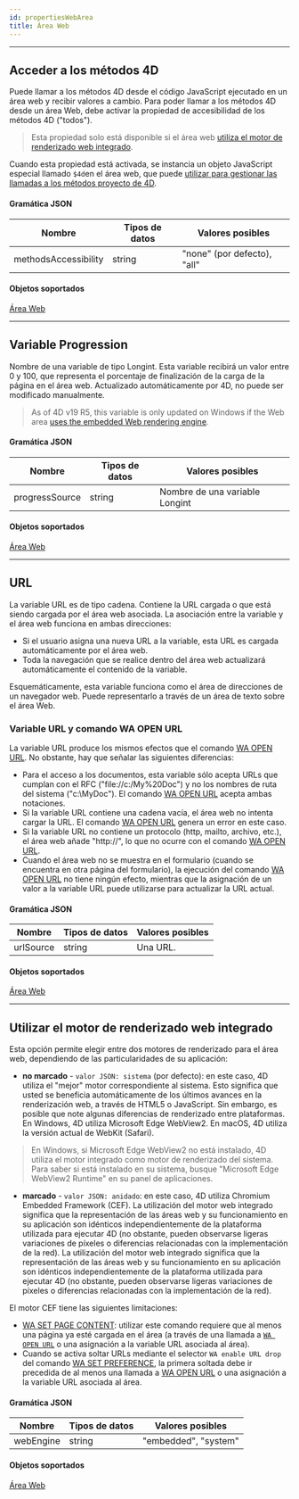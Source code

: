 ```yaml
---
id: propertiesWebArea
title: Área Web
---
```


---
## Acceder a los métodos 4D

Puede llamar a los métodos 4D desde el código JavaScript ejecutado en un área web y recibir valores a cambio. Para poder llamar a los métodos 4D desde un área Web, debe activar la propiedad de accesibilidad de los métodos 4D ("todos").

> Esta propiedad solo está disponible si el área web [utiliza el motor de renderizado web integrado](properties_WebArea.md#use-embedded-web-rendering-engine).

Cuando esta propiedad está activada, se instancia un objeto JavaScript especial llamado `$4d`en el área web, que puede [utilizar para gestionar las llamadas a los métodos proyecto de 4D](webArea_overview.md#4d-object).



#### Gramática JSON

| Nombre               | Tipos de datos | Valores posibles            |
| -------------------- | -------------- | --------------------------- |
| methodsAccessibility | string         | "none" (por defecto), "all" |

#### Objetos soportados

[Área Web](webArea_overview.md)


---
## Variable Progression

Nombre de una variable de tipo Longint. Esta variable recibirá un valor entre 0 y 100, que representa el porcentaje de finalización de la carga de la página en el área web. Actualizado automáticamente por 4D, no puede ser modificado manualmente.

> As of 4D v19 R5, this variable is only updated on Windows if the Web area [uses the embedded Web rendering engine](properties_WebArea.md#use-embedded-web-rendering-engine).

#### Gramática JSON

| Nombre         | Tipos de datos | Valores posibles               |
| -------------- | -------------- | ------------------------------ |
| progressSource | string         | Nombre de una variable Longint |

#### Objetos soportados

[Área Web](webArea_overview.md)




---
## URL

La variable URL es de tipo cadena. Contiene la URL cargada o que está siendo cargada por el área web asociada. La asociación entre la variable y el área web funciona en ambas direcciones:

*   Si el usuario asigna una nueva URL a la variable, esta URL es cargada automáticamente por el área web.
*   Toda la navegación que se realice dentro del área web actualizará automáticamente el contenido de la variable.

Esquemáticamente, esta variable funciona como el área de direcciones de un navegador web. Puede representarlo a través de un área de texto sobre el área Web.

### Variable URL y comando WA OPEN URL

La variable URL produce los mismos efectos que el comando [WA OPEN URL](https://doc.4d.com/4Dv18/4D/18/WA-OPEN-URL.301-4504841.en.html). No obstante, hay que señalar las siguientes diferencias:
- Para el acceso a los documentos, esta variable sólo acepta URLs que cumplan con el RFC ("file://c:/My%20Doc") y no los nombres de ruta del sistema ("c:\MyDoc"). El comando [WA OPEN URL](https://doc.4d.com/4Dv18/4D/18/WA-OPEN-URL.301-4504841.en.html) acepta ambas notaciones.
- Si la variable URL contiene una cadena vacía, el área web no intenta cargar la URL. El comando [WA OPEN URL](https://doc.4d.com/4Dv18/4D/18/WA-OPEN-URL.301-4504841.en.html) genera un error en este caso.
- Si la variable URL no contiene un protocolo (http, mailto, archivo, etc.), el área web añade "http://", lo que no ocurre con el comando [WA OPEN URL](https://doc.4d.com/4Dv18/4D/18/WA-OPEN-URL.301-4504841.en.html).
- Cuando el área web no se muestra en el formulario (cuando se encuentra en otra página del formulario), la ejecución del comando [WA OPEN URL](https://doc.4d.com/4Dv18/4D/18/WA-OPEN-URL.301-4504841.en.html) no tiene ningún efecto, mientras que la asignación de un valor a la variable URL puede utilizarse para actualizar la URL actual.

#### Gramática JSON

| Nombre    | Tipos de datos | Valores posibles |
| --------- | -------------- | ---------------- |
| urlSource | string         | Una URL.         |

#### Objetos soportados

[Área Web](webArea_overview.md)






---
## Utilizar el motor de renderizado web integrado

Esta opción permite elegir entre dos motores de renderizado para el área web, dependiendo de las particularidades de su aplicación:

*   **no marcado** - `valor JSON: sistema` (por defecto): en este caso, 4D utiliza el "mejor" motor correspondiente al sistema. Esto significa que usted se beneficia automáticamente de los últimos avances en la renderización web, a través de HTML5 o JavaScript. Sin embargo, es posible que note algunas diferencias de renderizado entre plataformas. En Windows, 4D utiliza Microsoft Edge WebView2. En macOS, 4D utiliza la versión actual de WebKit (Safari).

> En Windows, si Microsoft Edge WebView2 no está instalado, 4D utiliza el motor integrado como motor de renderizado del sistema. Para saber si está instalado en su sistema, busque "Microsoft Edge WebView2 Runtime" en su panel de aplicaciones.

*   **marcado** - `valor JSON: anidado`: en este caso, 4D utiliza Chromium Embedded Framework (CEF). La utilización del motor web integrado significa que la representación de las áreas web y su funcionamiento en su aplicación son idénticos independientemente de la plataforma utilizada para ejecutar 4D (no obstante, pueden observarse ligeras variaciones de píxeles o diferencias relacionadas con la implementación de la red). La utilización del motor web integrado significa que la representación de las áreas web y su funcionamiento en su aplicación son idénticos independientemente de la plataforma utilizada para ejecutar 4D (no obstante, pueden observarse ligeras variaciones de píxeles o diferencias relacionadas con la implementación de la red).

El motor CEF tiene las siguientes limitaciones:

- [WA SET PAGE CONTENT](https://doc.4d.com/4dv19/help/command/en/page1037.html): utilizar este comando requiere que al menos una página ya esté cargada en el área (a través de una llamada a [`WA OPEN URL`](https://doc.4d.com/4dv19/help/command/en/page1020.html) o una asignación a la variable URL asociada al área).
- Cuando se activa soltar URLs mediante el selector `WA enable URL drop` del comando [WA SET PREFERENCE](https://doc.4d.com/4Dv18/4D/18.4/WA-SET-PREFERENCE.301-5232962.en.html), la primera soltada debe ir precedida de al menos una llamada a [WA OPEN URL](https://doc.4d.com/4Dv18/4D/18.4/WA-OPEN-URL.301-5232954.en.html) o una asignación a la variable URL asociada al área.

#### Gramática JSON

| Nombre    | Tipos de datos | Valores posibles     |
| --------- | -------------- | -------------------- |
| webEngine | string         | "embedded", "system" |

#### Objetos soportados

[Área Web](webArea_overview.md)
